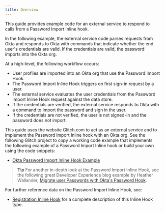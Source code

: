 ```yaml
---
title: Overview
---
```


This guide provides example code for an external service to respond to calls from a Password Import Inline hook.

In the following example, the external service code parses requests from Okta and responds to Okta with commands that indicate whether the end user's credentials are valid. If the credentials are valid, the password imports into the Okta org.

At a high-level, the following workflow occurs:

- User profiles are imported into an Okta org that use the Password Import Hook.
- The Password Import Inline Hook triggers on first sign-in request by a user.
- The external service evaluates the user credentials from the Password Import Inline Hook request against the data store.
- If the credentials are verified, the external service responds to Okta with a command to import the password and sign in the user.
- If the credentials are not verified, the user is not signed-in and the password does not import.

This guide uses the website Glitch.com to act as an external service and to implement the Password Import Inline hook with an Okta org. See the following Glitch project to copy a working code example that implements the following example of a Password Import Inline hook or build your own using the code snippets:

* [Okta Password Import Inline Hook Example](https://okta-passwordimport-inlinehook.glitch.me/)

> **Tip** For another in-depth look at the Password Import Inline Hook, see the following great Developer Experience blog example by Heather Wallander, [Migrate user Passwords with Okta's Password Hook](https://developer.okta.com/blog/2020/09/18/password-hook-migration).

For further reference data on the Password Import Inline Hook, see:

* [Registration Inline Hook](/docs/reference/registration-hook/) for a complete description of this Inline Hook type.

<NextSectionLink/>